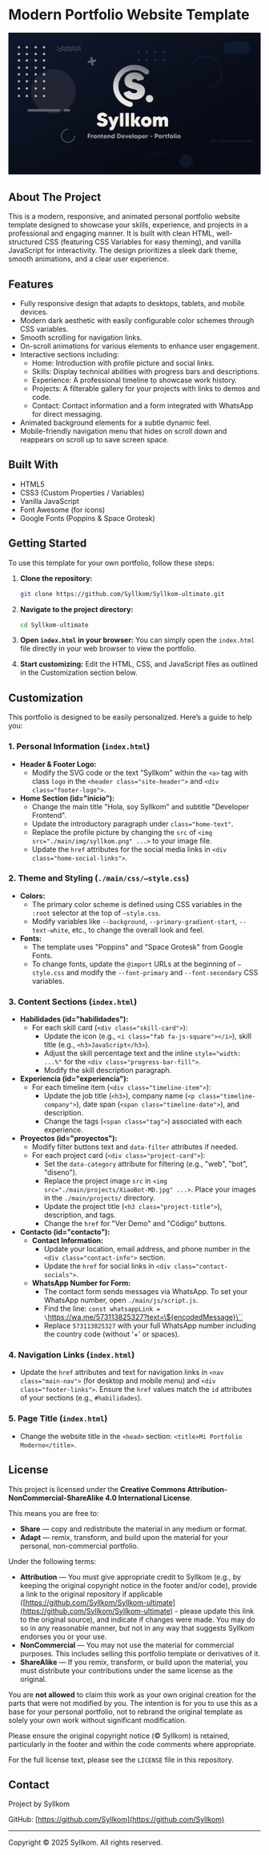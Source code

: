 # Modern Portfolio Website Template

![—Syll's](./main/projects/ultimate.png)

## About The Project

This is a modern, responsive, and animated personal portfolio website template designed to showcase your skills, experience, and projects in a professional and engaging manner. It is built with clean HTML, well-structured CSS (featuring CSS Variables for easy theming), and vanilla JavaScript for interactivity. The design prioritizes a sleek dark theme, smooth animations, and a clear user experience.

## Features

- Fully responsive design that adapts to desktops, tablets, and mobile devices.
- Modern dark aesthetic with easily configurable color schemes through CSS variables.
- Smooth scrolling for navigation links.
- On-scroll animations for various elements to enhance user engagement.
- Interactive sections including:
    - Home: Introduction with profile picture and social links.
    - Skills: Display technical abilities with progress bars and descriptions.
    - Experience: A professional timeline to showcase work history.
    - Projects: A filterable gallery for your projects with links to demos and code.
    - Contact: Contact information and a form integrated with WhatsApp for direct messaging.
- Animated background elements for a subtle dynamic feel.
- Mobile-friendly navigation menu that hides on scroll down and reappears on scroll up to save screen space.

## Built With

- HTML5
- CSS3 (Custom Properties / Variables)
- Vanilla JavaScript
- Font Awesome (for icons)
- Google Fonts (Poppins & Space Grotesk)

## Getting Started

To use this template for your own portfolio, follow these steps:

1.  **Clone the repository:**
    ```bash
    git clone https://github.com/Syllkom/Syllkom-ultimate.git
    ```

2.  **Navigate to the project directory:**
    ```bash
    cd Syllkom-ultimate
    ```

3.  **Open `index.html` in your browser:**
    You can simply open the `index.html` file directly in your web browser to view the portfolio.

4.  **Start customizing:**
    Edit the HTML, CSS, and JavaScript files as outlined in the Customization section below.

## Customization

This portfolio is designed to be easily personalized. Here’s a guide to help you:

### 1. Personal Information (`index.html`)

-   **Header & Footer Logo:**
    -   Modify the SVG code or the text "Syllkom" within the `<a>` tag with class `logo` in the `<header class="site-header">` and `<div class="footer-logo">`.
-   **Home Section (id="inicio"):**
    -   Change the main title "Hola, soy Syllkom" and subtitle "Developer Frontend".
    -   Update the introductory paragraph under `class="home-text"`.
    -   Replace the profile picture by changing the `src` of `<img src="./main/img/syllkom.png" ...>` to your image file.
    -   Update the `href` attributes for the social media links in `<div class="home-social-links">`.

### 2. Theme and Styling (`./main/css/—style.css`)

-   **Colors:**
    -   The primary color scheme is defined using CSS variables in the `:root` selector at the top of `—style.css`.
    -   Modify variables like `--background`, `--primary-gradient-start`, `--text-white`, etc., to change the overall look and feel.
-   **Fonts:**
    -   The template uses "Poppins" and "Space Grotesk" from Google Fonts.
    -   To change fonts, update the `@import` URLs at the beginning of `—style.css` and modify the `--font-primary` and `--font-secondary` CSS variables.

### 3. Content Sections (`index.html`)

-   **Habilidades (id="habilidades"):**
    -   For each skill card (`<div class="skill-card">`):
        -   Update the icon (e.g., `<i class="fab fa-js-square"></i>`), skill title (e.g., `<h3>JavaScript</h3>`).
        -   Adjust the skill percentage text and the inline `style="width: ...%"` for the `<div class="progress-bar-fill">`.
        -   Modify the skill description paragraph.
-   **Experiencia (id="experiencia"):**
    -   For each timeline item (`<div class="timeline-item">`):
        -   Update the job title (`<h3>`), company name (`<p class="timeline-company">`), date span (`<span class="timeline-date">`), and description.
        -   Change the tags (`<span class="tag">`) associated with each experience.
-   **Proyectos (id="proyectos"):**
    -   Modify filter buttons text and `data-filter` attributes if needed.
    -   For each project card (`<div class="project-card">`):
        -   Set the `data-category` attribute for filtering (e.g., "web", "bot", "diseno").
        -   Replace the project image `src` in `<img src="./main/projects/XiaoBot-MD.jpg" ...>`. Place your images in the `./main/projects/` directory.
        -   Update the project title (`<h3 class="project-title">`), description, and tags.
        -   Change the `href` for "Ver Demo" and "Código" buttons.
-   **Contacto (id="contacto"):**
    -   **Contact Information:**
        -   Update your location, email address, and phone number in the `<div class="contact-info">` section.
        -   Update the `href` for social links in `<div class="contact-socials">`.
    -   **WhatsApp Number for Form:**
        -   The contact form sends messages via WhatsApp. To set your WhatsApp number, open `./main/js/script.js`.
        -   Find the line: `const whatsappLink = \`https://wa.me/573113825327?text=\${encodedMessage}\``
        -   Replace `573113825327` with your full WhatsApp number including the country code (without '+' or spaces).

### 4. Navigation Links (`index.html`)

-   Update the `href` attributes and text for navigation links in `<nav class="main-nav">` (for desktop and mobile menu) and `<div class="footer-links">`. Ensure the `href` values match the `id` attributes of your sections (e.g., `#habilidades`).

### 5. Page Title (`index.html`)

-   Change the website title in the `<head>` section: `<title>Mi Portfolio Moderno</title>`.

## License

This project is licensed under the **Creative Commons Attribution-NonCommercial-ShareAlike 4.0 International License**.

This means you are free to:
-   **Share** — copy and redistribute the material in any medium or format.
-   **Adapt** — remix, transform, and build upon the material for your personal, non-commercial portfolio.

Under the following terms:
-   **Attribution** — You must give appropriate credit to Syllkom (e.g., by keeping the original copyright notice in the footer and/or code), provide a link to the original repository if applicable ([https://github.com/Syllkom/Syllkom-ultimate](https://github.com/Syllkom/Syllkom-ultimate) - please update this link to the original source), and indicate if changes were made. You may do so in any reasonable manner, but not in any way that suggests Syllkom endorses you or your use.
-   **NonCommercial** — You may not use the material for commercial purposes. This includes selling this portfolio template or derivatives of it.
-   **ShareAlike** — If you remix, transform, or build upon the material, you must distribute your contributions under the same license as the original.

You are **not allowed** to claim this work as your own original creation for the parts that were not modified by you. The intention is for you to use this as a base for your personal portfolio, not to rebrand the original template as solely your own work without significant modification.

Please ensure the original copyright notice (© Syllkom) is retained, particularly in the footer and within the code comments where appropriate.

For the full license text, please see the `LICENSE` file in this repository.

## Contact

Project by Syllkom

GitHub: [https://github.com/Syllkom](https://github.com/Syllkom)

---

Copyright © 2025 Syllkom. All rights reserved.
